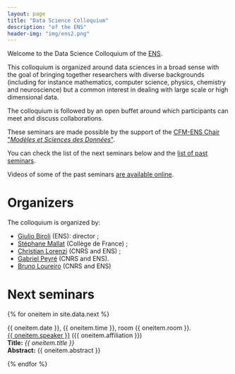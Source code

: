 ```yaml
---
layout: page
title: "Data Science Colloquium"
description: "of the ENS"
header-img: "img/ens2.png"
---
```


Welcome to the Data Science Colloquium of the [ENS](http://www.ens.fr/).

This colloquium is organized around data sciences in a broad sense
with the goal of bringing together researchers with diverse
backgrounds (including for instance mathematics, computer science,
physics, chemistry and neuroscience) but a common interest in dealing
with large scale or high dimensional data.

The colloquium is followed by an open buffet around which participants can meet and discuss collaborations.

These seminars are made possible by the support of the [CFM-ENS
Chair "_Modèles et Sciences des Données_"](https://data-ens.github.io).

You can check the list of the next seminars below and the [list of past seminars](../past/).

Videos of some of the past seminars [are available online](https://www.youtube.com/channel/UCAhx5LLlJDi8pTLI2EICKjQ/videos).


Organizers
===================


The colloquium is organized by:

- [Giulio Biroli](https://www.ipht.fr/Pisp/giulio.biroli/cours.php) (ENS): director ;
- [Stéphane Mallat](https://www.di.ens.fr/~mallat/) (Collège de France) ;
- [Christian Lorenzi](https://lsp.dec.ens.fr/fr/member/646/christian-lorenzi) (CNRS and ENS) ;
- [Gabriel Peyré](http://gpeyre.github.io/) (CNRS and ENS).
- [Bruno Loureiro](https://brloureiro.github.io/) (CNRS and ENS)


Next seminars
===================


{% for oneitem in site.data.next %}
<p>
  {{ oneitem.date }}, {{ oneitem.time }}, room {{ oneitem.room }}.<br/>
  <a href="{{ oneitem.url }}">{{ oneitem.speaker }}</a>  ({{ oneitem.affiliation }})<br/>
  <b>Title:</b> <i>{{ oneitem.title }}</i><br/>
  <b>Abstract:</b> {{ oneitem.abstract }}
  </p>
{% endfor %}
